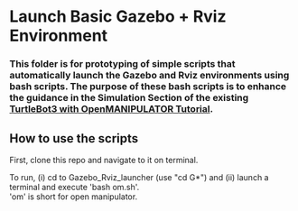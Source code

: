 # Launch Basic Gazebo + Rviz Environment

### This folder is for prototyping of simple scripts that automatically launch the Gazebo and Rviz environments using bash scripts. The purpose of these bash scripts is to enhance the guidance in the Simulation Section of the existing [TurtleBot3 with OpenMANIPULATOR Tutorial](https://emanual.robotis.com/docs/en/platform/turtlebot3/manipulation/#manipulation).  


## How to use the scripts

First, clone this repo and navigate to it on terminal.

To run, (i) cd to Gazebo_Rviz_launcher (use "cd G*") and (ii) launch a terminal and execute 'bash om.sh'.
<br>
'om' is short for open manipulator.
